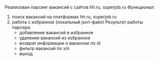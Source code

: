 Реализован парсинг вакансий с сайтов hh.ru, superjob.ru
Функционал:
1. поиск вакансий на платформах hh.ru, superjob.ru
2. работа с избранное (локальный json-файл)
   Результат работы парсера:
   - добавление вакансий в избранное
   - удаление вакансий из избранное
   - возврат информации о вакансии по id
   - фильтр вакансий по з/п
   - выход
   
   
